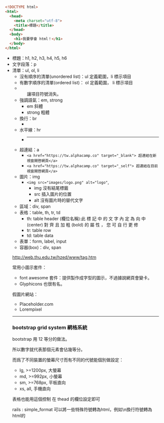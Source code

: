 ```html
<!DOCTYPE html>
<html>
  <head>
    <meta charset="utf-8">
    <title>標題</title>
  </head>
  <body>
    <h1>我要學會 html！</h1>
  </body>
</html>
```

- 標題：h1, h2, h3, h4, h5, h6
- 文字段落：p
- 清單：ul, ol, li
  - 沒有順序的清單(unordered list)：ul 定義範圍，li 標示項目
  - 有數字順序的清單(ordered list)： ol 定義範圍， li 標示項目
  - <ul class="list-unstyled"> 讓項目符號消失。
- 強調語氣：em, strong
  - em 斜體
  - strong 粗體
- 換行：br
  - <br />
- 水平線：hr
  - <hr />
- 超連結：a
  - `<a href="https://tw.alphacamp.co" target="_blank"> 超連結在新視窗開啓網頁</a>`
  - `<a href="https://tw.alphacamp.co" target="_self"> 超連結在目前視窗開啓網頁</a>`
- 圖片：img
  - `<img src="images/logo.png" alt="logo"`,
    - img 沒有結尾標籤
    - src 插入圖片的位置
    - alt 沒有圖片時的替代文字
- 區域：div, span
- 表格：table, th, tr, td
  - th: table header (欄位名稱):此 標 記 中 的 文 字 內 定 為 向 中 (center) 對 齊 且 加 粗 (bold) 的 屬 性 ， 您 可 自 行 更 修
  - tr: table row
  - td: table data
- 表單：form, label, input
- 容器(box)：div, span

http://web.thu.edu.tw/hzed/www/tag.htm

<!-- 沒想到前100名還真的有回頭看。。。是因為進度到了? -->

常用小圖示套件：
- font awesome 套件：提供製作成字型的圖示，不過據說網頁會變卡。
- Glyphicons 也很有名。

假圖片網站：
- Placeholder.com
- Lorempixel

---
### bootstrap grid system 網格系統
bootstrap 用 12 等分的做法。

所以數字就代表那個元素會佔幾等分。

而爲了不同裝置的螢幕尺寸而有不同的代號能個別做設定：
- lg, >=1200px, 大螢幕
- md, >=992px, 小螢幕
- sm, >=768px, 平板直向
- xs, all, 手機直向

表格也能用這個控制 在 thead 的欄位設定即可

rails :
simple_format 可以將一些特殊符號轉為html，例如\n換行符號轉為html的<br>

